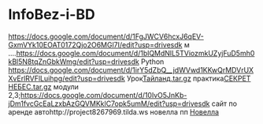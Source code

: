 # InfoBez-i-BD
https://docs.google.com/document/d/1FgJWCV6hcxJ6qEV-GxmVYk10EOAT0172Qjo2O6MGl7I/edit?usp=drivesdk
м  ....https://docs.google.com/document/d/1blQMdNlL5TViozmkUZyjFuD5mh0kBl5N8tqZnGbkWmg/edit?usp=drivesdk
Python https://docs.google.com/document/d/1irY5dZbQ__jdWVwd1KKwQrMDVrUXXvErlRVFlLuihpg/edit?usp=drivesdk
Урок[Тайланд.tar.gz](https://github.com/Ariande1818F/InfoBez-i-BD/files/13174782/tar.gz)
практика[СЕКРЕТ НЕБЕС.tar.gz](https://github.com/Ariande1818F/InfoBez-i-BD/files/13202233/tar.gz)
модули 2,3;https://docs.google.com/document/d/10lvO5JnKb-jDm1fvcGcEaLzxbAzGQVMKklC7opk5umM/edit?usp=drivesdk
сайт по аренде автоhttp://project8267969.tilda.ws
новелла пп
[Новелла](Практика/ПП.html)
